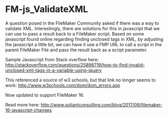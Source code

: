 FM-js_ValidateXML
===========
A question posed in the FileMaker Community asked if there was a way to validate XML. Interestingly, there are solutions for this in javascript that we can use to pass a result back to a FileMaker script. Based on some javascript found online regarding finding unclosed tags in XML, by adjusting the javascript a little bit, we can have it use a FMP URL to call a script in the parent FileMaker File and pass the result back as a script parameter.

Sample Javascript from Stack overflow here:
http://stackoverflow.com/questions/25898719/how-to-find-invalid-unclosed-xml-tags-in-a-variable-using-jquery

This referenced a source of w3 schools, but that link no longer seems to work:
http://www.w3schools.com/dom/dom_errors.asp

Now updated to support FileMaker 16.

Read more here:
http://www.soliantconsulting.com/blog/2017/06/filemaker-16-javascript-changes